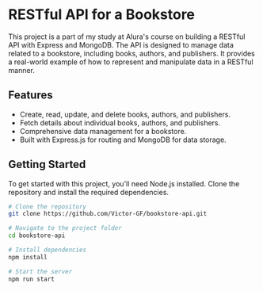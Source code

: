 # RESTful API for a Bookstore

This project is a part of my study at Alura's course on building a RESTful API with Express and MongoDB. The API is designed to manage data related to a bookstore, including books, authors, and publishers. It provides a real-world example of how to represent and manipulate data in a RESTful manner.

## Features

- Create, read, update, and delete books, authors, and publishers.
- Fetch details about individual books, authors, and publishers.
- Comprehensive data management for a bookstore.
- Built with Express.js for routing and MongoDB for data storage.

## Getting Started

To get started with this project, you'll need Node.js installed. Clone the repository and install the required dependencies.

```bash
# Clone the repository
git clone https://github.com/Victor-GF/bookstore-api.git

# Navigate to the project folder
cd bookstore-api

# Install dependencies
npm install

# Start the server
npm run start
